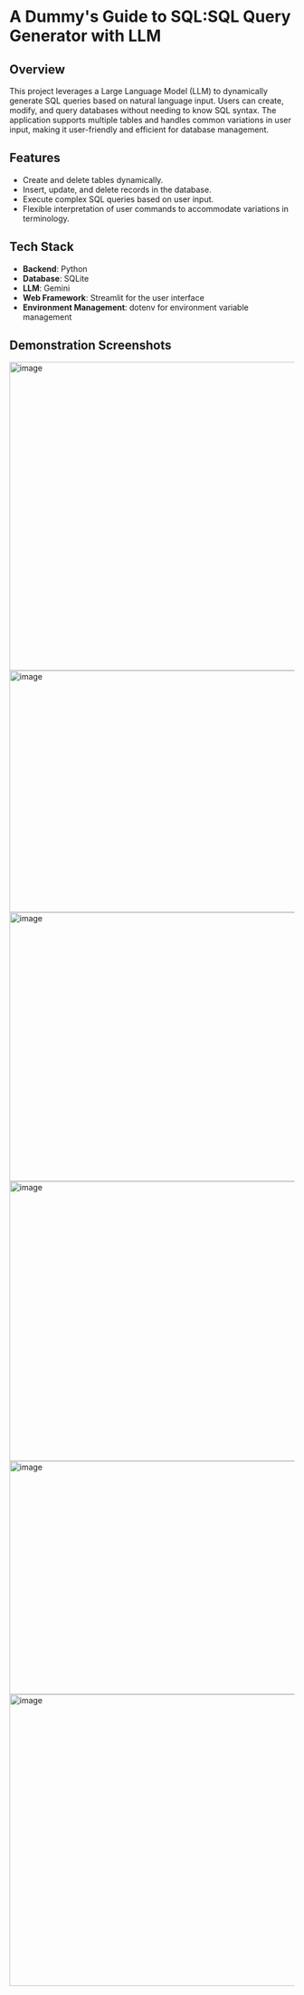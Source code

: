 # A Dummy's Guide to SQL:SQL Query Generator with LLM

## Overview
This project leverages a Large Language Model (LLM) to dynamically generate SQL queries based on natural language input. Users can create, modify, and query databases without needing to know SQL syntax. The application supports multiple tables and handles common variations in user input, making it user-friendly and efficient for database management.

## Features
- Create and delete tables dynamically.
- Insert, update, and delete records in the database.
- Execute complex SQL queries based on user input.
- Flexible interpretation of user commands to accommodate variations in terminology.

## Tech Stack
- **Backend**: Python
- **Database**: SQLite
- **LLM**: Gemini
- **Web Framework**: Streamlit for the user interface
- **Environment Management**: dotenv for environment variable management

## Demonstration Screenshots

<img width="1025" height="545" alt="image" src="https://github.com/user-attachments/assets/4c7dbf3c-f2bb-4743-b680-1ba969f7c1d2" />

<img width="953" height="427" alt="image" src="https://github.com/user-attachments/assets/a70c225e-b4f6-43ad-b356-9d4d4589443b" />

<img width="995" height="475" alt="image" src="https://github.com/user-attachments/assets/6b0f65ad-3b47-4afb-a198-66c0352464b7" />

<img width="954" height="494" alt="image" src="https://github.com/user-attachments/assets/2d7515d2-0b1d-4345-b0f3-b366f03f1078" />

<img width="947" height="412" alt="image" src="https://github.com/user-attachments/assets/cc50f747-fb9a-453d-a96e-d38682b1058a" />

<img width="953" height="515" alt="image" src="https://github.com/user-attachments/assets/b321c10d-78ad-48b9-9501-57d30dc1a295" />






